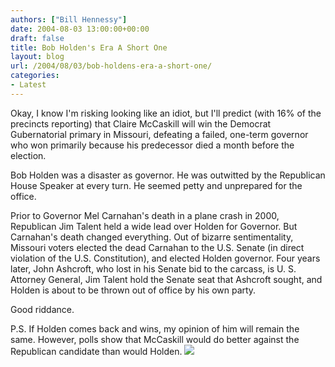 ```yaml
---
authors: ["Bill Hennessy"]
date: 2004-08-03 13:00:00+00:00
draft: false
title: Bob Holden's Era A Short One
layout: blog
url: /2004/08/03/bob-holdens-era-a-short-one/
categories:
- Latest
---
```


Okay, I know I'm risking looking like an idiot, but I'll predict (with 16% of the precincts reporting) that Claire McCaskill will win the Democrat Gubernatorial primary in Missouri, defeating a failed, one-term governor who won primarily because his predecessor died a month before the election.  
  
Bob Holden was a disaster as governor.  He was outwitted by the Republican House Speaker at every turn.  He seemed petty and unprepared for the office.  
  
Prior to Governor Mel Carnahan's death in a plane crash in 2000, Republican Jim Talent held a wide lead over Holden for Governor.  But Carnahan's death changed everything.  Out of bizarre sentimentality, Missouri voters elected the dead Carnahan to the U.S. Senate (in direct violation of the U.S. Constitution), and elected Holden governor.  Four years later, John Ashcroft, who lost in his Senate bid to the carcass, is U. S. Attorney General, Jim Talent hold the Senate seat that Ashcroft sought, and Holden is about to be thrown out of office by his own party.  
  
Good riddance.  
  
P.S.  If Holden comes back and wins, my opinion of him will remain the same.  However, polls show that McCaskill would do better against the Republican candidate than would Holden.  ![](https://blog.billhennessy.com/aggbug.aspx?PostID=658)

